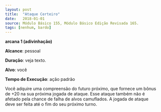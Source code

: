 ```yaml
---
layout: post
title:  "Ataque Certeiro"
date:   2018-01-01
source: Módulo Básico 155, Módulo Básico Edição Revisada 165.
tags: [nenhum, bardo]
---
```


**arcana 1 (adivinhação)**

**Alcance**: pessoal

**Duração**: veja texto.

**Alvo**: você

**Tempo de Execução**: ação padrão

Você adquire uma compreensão do futuro próximo, que fornece um bônus de +20 na sua próxima jogada de ataque. Esse ataque também não é afetado pela chance de falha de alvos camuflados.
A jogada de ataque deve ser feita até o fim do seu próximo turno.
